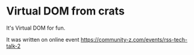 # Virtual DOM from crats

It's Virtual DOM for fun.

It was written on online event https://community-z.com/events/rss-tech-talk-2
